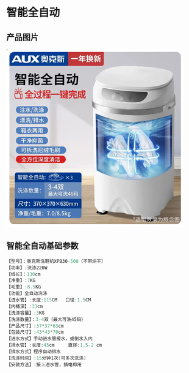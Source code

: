 # 智能全自动

## 产品图片

![](./img/智能全自动.jpg)

## 智能全自动基础参数

```C#
【型号】：奥克斯洗鞋机XPB30-508（不带烘干）
【功率】:洗涤220W
【线长】：130cm
【净重】:7KG
【毛重】:8.5KG
【功能】全自动洗涤
【进水管】:长度:115CM   口径:1.5CM
【内桶深】:33cm
【洗涤容量】:3KG
【洗涤数量】：3-4双（最大可洗45码）
【产品尺寸】:37*37*63cm
【包装尺寸】:43*43*70cm
【进水方式】手动进水管接水，或倒水入内
【排水管】:长度:45cm     直径:1.5-2 cm
【排水方式】程序自动排水
【洗涤时间】:15分钟1次(可多次洗涤)
【安装方法】:接上进水管，插电即用
```
